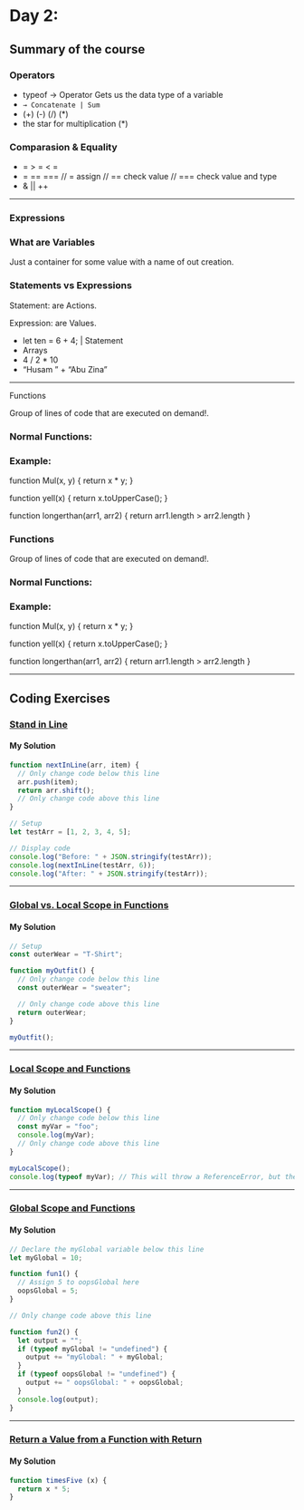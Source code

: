 
# Day 2:

## Summary of the course

### Operators

- typeof → Operator Gets us the data type of a variable
- `→ Concatenate | Sum`
- (+) (-) (/) (*)
- the star for multiplication (*)

### Comparasion & Equality

- = > = < =
- = == === // = assign // == check value // === check value and type
- & || ++

---

### Expressions

### What are Variables

Just a container for some value with a name of out creation.

### Statements vs Expressions

Statement: are Actions.

Expression: are Values.

- let ten = 6 + 4; | Statement
- Arrays
- 4 / 2 * 10
- “Husam ” + “Abu Zina”

---

Functions

Group of lines of code that are executed on demand!.

### Normal Functions:

### Example:

function Mul(x, y) {
return x * y;
}

function yell(x) {
return x.toUpperCase();
}

function longerthan(arr1, arr2) {
return arr1.length  > arr2.length
}

### Functions

Group of lines of code that are executed on demand!.

### Normal Functions:

### Example:

function Mul(x, y) {
return x * y;
}

function yell(x) {
return x.toUpperCase();
}

function longerthan(arr1, arr2) {
return arr1.length  > arr2.length
}

---

## Coding Exercises

### [Stand in Line](https://www.freecodecamp.org/learn/javascript-algorithms-and-data-structures/basic-javascript/stand-in-line)

#### My Solution 

```javascript
function nextInLine(arr, item) {
  // Only change code below this line
  arr.push(item);
  return arr.shift();
  // Only change code above this line
}

// Setup
let testArr = [1, 2, 3, 4, 5];

// Display code
console.log("Before: " + JSON.stringify(testArr));
console.log(nextInLine(testArr, 6));
console.log("After: " + JSON.stringify(testArr));
```

---



### [Global vs. Local Scope in Functions](https://www.freecodecamp.org/learn/javascript-algorithms-and-data-structures/basic-javascript/global-vs--local-scope-in-functions)

#### My Solution 

```javascript
// Setup
const outerWear = "T-Shirt";

function myOutfit() {
  // Only change code below this line
  const outerWear = "sweater";

  // Only change code above this line
  return outerWear;
}

myOutfit();
```

---


### [Local Scope and Functions](https://www.freecodecamp.org/learn/javascript-algorithms-and-data-structures/basic-javascript/local-scope-and-functions)

#### My Solution 

```javascript
function myLocalScope() {
  // Only change code below this line
  const myVar = "foo";
  console.log(myVar);
  // Only change code above this line
}

myLocalScope();
console.log(typeof myVar); // This will throw a ReferenceError, but the tests will not fail

```

---

### [Global Scope and Functions](https://www.freecodecamp.org/learn/javascript-algorithms-and-data-structures/basic-javascript/global-scope-and-functions)

#### My Solution 

```javascript
// Declare the myGlobal variable below this line
let myGlobal = 10;

function fun1() {
  // Assign 5 to oopsGlobal here
  oopsGlobal = 5;
}

// Only change code above this line

function fun2() {
  let output = "";
  if (typeof myGlobal != "undefined") {
    output += "myGlobal: " + myGlobal;
  }
  if (typeof oopsGlobal != "undefined") {
    output += " oopsGlobal: " + oopsGlobal;
  }
  console.log(output);
}

```

---

### [Return a Value from a Function with Return](https://www.freecodecamp.org/learn/javascript-algorithms-and-data-structures/basic-javascript/return-a-value-from-a-function-with-return)

#### My Solution 

```javascript
function timesFive (x) {
  return x * 5;
}
```
